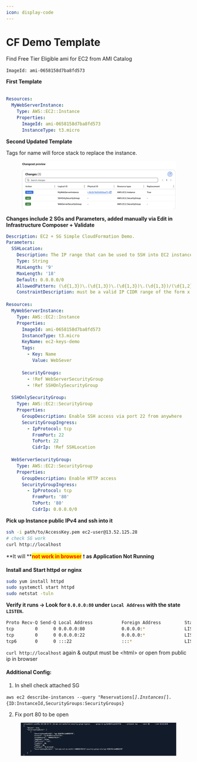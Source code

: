 ```yaml
---
icon: display-code
---
```


# CF Demo Template

Find Free Tier Eligible ami for EC2 from AMI Catalog

`ImageId: ami-0658158d7ba8fd573`&#x20;

**First Template**

```yaml

Resources:
  MyWebServerInstance:
    Type: AWS::EC2::Instance
    Properties:
      ImageId: ami-0658158d7ba8fd573
      InstanceType: t3.micro

```

**Second Updated Template**

Tags for name will force stack to replace the instance.

<figure><img src="../../.gitbook/assets/CF-update.png" alt=""><figcaption></figcaption></figure>



**Changes include 2 SGs and Parameters, added manually via Edit in Infrastructure Composer + Validate**

```yaml
Description: EC2 + SG Simple CloudFormation Demo.
Parameters:
  SSHLocation:
    Description: The IP range that can be used to SSH into EC2 instances
    Type: String
    MinLength: '9'
    MaxLength: '18'
    Default: 0.0.0.0/0
    AllowedPattern: (\d{1,3})\.(\d{1,3})\.(\d{1,3})\.(\d{1,3})/(\d{1,2})
    ConstraintDescription: must be a valid IP CIDR range of the form x.x.x.x/x.

Resources:
  MyWebServerInstance:
    Type: AWS::EC2::Instance
    Properties:
      ImageId: ami-0658158d7ba8fd573
      InstanceType: t3.micro
      KeyName: ec2-keys-demo
      Tags:
        - Key: Name
          Value: WebSever

      SecurityGroups:
        - !Ref WebServerSecurityGroup
        - !Ref SSHOnlySecurityGroup

  SSHOnlySecurityGroup:
    Type: AWS::EC2::SecurityGroup
    Properties:
      GroupDescription: Enable SSH access via port 22 from anywhere
      SecurityGroupIngress:
        - IpProtocol: tcp
          FromPort: 22
          ToPort: 22
          CidrIp: !Ref SSHLocation

  WebServerSecurityGroup:
    Type: AWS::EC2::SecurityGroup
    Properties:
      GroupDescription: Enable HTTP access
      SecurityGroupIngress:
        - IpProtocol: tcp
          FromPort: '80'
          ToPort: '80'
          CidrIp: 0.0.0.0/0
```

**Pick up Instance public IPv4 and ssh into it**&#x20;

```bash
ssh -i path/to/AccessKey.pem ec2-user@13.52.125.28
# check SG work
curl http://localhost
```

**It will **<mark style="color:red;">**not work in browser**</mark> :exclamation: **as Application Not Running**

**Install and Start httpd or nginx**

```bash
sudo yum install httpd
sudo systemctl start httpd  
sudo netstat -tuln
```

**Verify it runs -> Look for `0.0.0.0:80` under `Local Address` with the state `LISTEN`.**

```bash
Proto Recv-Q Send-Q Local Address           Foreign Address         State
tcp        0      0 0.0.0.0:80              0.0.0.0:*               LISTEN
tcp        0      0 0.0.0.0:22              0.0.0.0:*               LISTEN
tcp6       0      0 :::22                   :::*                    LISTEN

```

`curl http://localhost` again & output must be \<html> or open from public ip in browser&#x20;

#### Additional Config:

1. In shell check attached SG&#x20;

`aws ec2 describe-instances --query "Reservations[`_`].Instances[`_`].{ID:InstanceId,SecurityGroups:SecurityGroups}`

2. Fix port 80 to be open&#x20;

<figure><img src="../../.gitbook/assets/cli-cmd-modify-SG.png" alt=""><figcaption></figcaption></figure>



